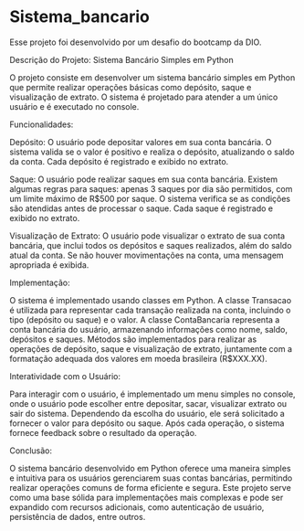 # Sistema_bancario
Esse projeto foi desenvolvido por um desafio do bootcamp da DIO.

Descrição do Projeto: Sistema Bancário Simples em Python

O projeto consiste em desenvolver um sistema bancário simples em Python que permite realizar operações básicas como depósito, saque e visualização de extrato. O sistema é projetado para atender a um único usuário e é executado no console.

Funcionalidades:

Depósito: O usuário pode depositar valores em sua conta bancária. O sistema valida se o valor é positivo e realiza o depósito, atualizando o saldo da conta. Cada depósito é registrado e exibido no extrato.

Saque: O usuário pode realizar saques em sua conta bancária. Existem algumas regras para saques: apenas 3 saques por dia são permitidos, com um limite máximo de R$500 por saque. O sistema verifica se as condições são atendidas antes de processar o saque. Cada saque é registrado e exibido no extrato.

Visualização de Extrato: O usuário pode visualizar o extrato de sua conta bancária, que inclui todos os depósitos e saques realizados, além do saldo atual da conta. Se não houver movimentações na conta, uma mensagem apropriada é exibida.

Implementação:

O sistema é implementado usando classes em Python. A classe Transacao é utilizada para representar cada transação realizada na conta, incluindo o tipo (depósito ou saque) e o valor. A classe ContaBancaria representa a conta bancária do usuário, armazenando informações como nome, saldo, depósitos e saques. Métodos são implementados para realizar as operações de depósito, saque e visualização de extrato, juntamente com a formatação adequada dos valores em moeda brasileira (R$XXX.XX).

Interatividade com o Usuário:

Para interagir com o usuário, é implementado um menu simples no console, onde o usuário pode escolher entre depositar, sacar, visualizar extrato ou sair do sistema. Dependendo da escolha do usuário, ele será solicitado a fornecer o valor para depósito ou saque. Após cada operação, o sistema fornece feedback sobre o resultado da operação.

Conclusão:

O sistema bancário desenvolvido em Python oferece uma maneira simples e intuitiva para os usuários gerenciarem suas contas bancárias, permitindo realizar operações comuns de forma eficiente e segura. Este projeto serve como uma base sólida para implementações mais complexas e pode ser expandido com recursos adicionais, como autenticação de usuário, persistência de dados, entre outros.






